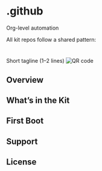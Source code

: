 # .github
Org-level automation

All kit repos follow a shared pattern:
# <Kit Name>
Short tagline (1–2 lines)
![QR code](docs/images/qr.png)

## Overview
## What’s in the Kit
## First Boot
## Support
## License
